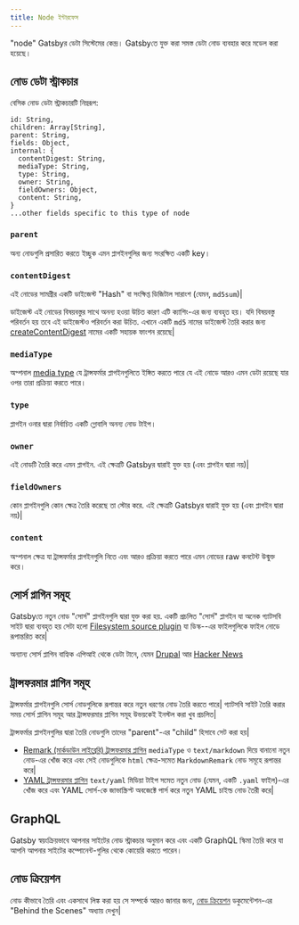 ```yaml
---
title: Node ইন্টারফেস
---
```


"node" Gatsbyর ডেটা সিস্টেমের কেন্দ্র। Gatsbyতে যুক্ত করা সমস্ত ডেটা
নোড ব্যবহার করে মডেল করা হয়েছে।

## নোড ডেটা স্ট্রাকচার 

বেসিক নোড ডেটা স্ট্রাকচারটি নিম্নরূপ:

```flow
id: String,
children: Array[String],
parent: String,
fields: Object,
internal: {
  contentDigest: String,
  mediaType: String,
  type: String,
  owner: String,
  fieldOwners: Object,
  content: String,
}
...other fields specific to this type of node
```

### `parent`

অন্য নোডগুলি প্রসারিত করতে ইচ্ছুক এমন প্লাগইনগুলির জন্য সংরক্ষিত একটি key।

### `contentDigest`

এই নোডের সামগ্রীর একটি ডাইজেস্ট "Hash" বা সংক্ষিপ্ত ডিজিটাল সারাংশ (যেমন, `md5sum`)|

ডাইজেস্ট এই নোডের বিষয়বস্তুর সাথে অনন্য হওয়া উচিত কারণ এটি ক্যাশিং-এর জন্য ব্যবহৃত হয়। যদি বিষয়বস্তু পরিবর্তন হয় তবে এই ডাইজেস্টও পরিবর্তন করা উচিত. এখানে একটি `md5` নামের ডাইজেস্ট তৈরি করার জন্য [createContentDigest](https://github.com/gatsbyjs/gatsby/blob/master/packages/gatsby-core-utils/src/create-content-digest.js) নামের একটি সহায়ক ফাংশন রয়েছে|

### `mediaType`

 অপ্শনাল [media type](https://en.wikipedia.org/wiki/Media_type) যে ট্রান্সফর্মার প্লাগইনগুলিতে ইঙ্গিত করতে পারে যে এই নোডে আরও এমন ডেটা রয়েছে যার ওপর তারা প্রক্রিয়া করতে পারে।

### `type`

প্লাগইন ওনার দ্বারা নির্বাচিত একটি গ্লোবালি অনন্য নোড টাইপ।

### `owner`

এই নোডটি তৈরি করে এমন প্লাগইন. এই ক্ষেত্রটি Gatsbyর দ্বারাই যুক্ত হয় (এবং প্লাগইন দ্বারা নয়)|

### `fieldOwners`

কোন প্লাগইনগুলি কোন ক্ষেত্র তৈরি করেছে তা স্টোর করে. এই ক্ষেত্রটি Gatsbyর দ্বারাই যুক্ত হয় (এবং প্লাগইন দ্বারা নয়)|

### `content`

অপ্শনাল ক্ষেত্র যা ট্রান্সফর্মার প্লাগইনগুলি নিতে এবং আরও প্রক্রিয়া করতে পারে এমন নোডের raw কনটেন্ট উন্মুক্ত করে।

## সোর্স প্লাগিন সমূহ

Gatsbyতে নতুন নোড "সোর্স" প্লাগইনগুলি দ্বারা যুক্ত করা হয়. একটি প্রচলিত "সোর্স" প্লাগইন যা অনেক গ্যাটসবি
সাইট দ্বারা ব্যবহৃত হয় সেটা হলো [Filesystem source plugin](/packages/gatsby-source-filesystem/)
যা ডিস্ক--এর ফাইলগুলিকে ফাইল নোডে রূপান্তরিত করে|

অন্যান্য সোর্স প্লাগিন বাহ্যিক এপিআই থেকে ডেটা টানে, যেমন
[Drupal](/packages/gatsby-source-drupal/) আর
[Hacker News](/packages/gatsby-source-hacker-news/)

## ট্রান্সফরমার প্লাগিন সমূহ

ট্রান্সফর্মার প্লাগইনগুলি সোর্স নোডগুলিকে রূপান্তর করে নতুন ধরণের নোড তৈরি করতে পারে|
গ্যাটসবি সাইট তৈরি করার সময় সোর্স প্লাগিন সমূহ আর ট্রান্সফরমার প্লাগিন সমূহ 
উভয়কেই ইনস্টল করা খুব প্রচলিত|

ট্রান্সফর্মার প্লাগইনগুলির দ্বারা তৈরি নোডগুলি তাদের "parent"-এর 
"child" হিসাবে সেট করা হয়|

- [Remark (মার্কডাউন লাইব্রেরি) ট্রান্সফরমার প্লাগিন](/packages/gatsby-transformer-remark/)
  `mediaType` ও `text/markdown` দিয়ে বানানো নতুন নোড-এর খোঁজ করে 
  এবং সেই নোডগুলিকে `html` ক্ষেত্র-সমেত `MarkdownRemark` নোড সমূহে 
  রূপান্তর করে|
- [YAML ট্রান্সফরমার প্লাগিন](/packages/gatsby-transformer-yaml/) 
`text/yaml` মিডিয়া টাইপ সমেত নতুন নোড (যেমন, একটি `.yaml` ফাইল)-এর খোঁজ করে 
এবং YAML সোর্স-কে জাভাস্ক্রিপ্ট অবজেক্টে পার্স করে নতুন YAML চাইল্ড নোড তৈরী করে|

## GraphQL

Gatsby স্বয়ংক্রিয়ভাবে আপনার সাইটের নোড স্ট্রাকচার অনুমান করে এবং একটি GraphQL স্কিমা তৈরি করে
যা আপনি আপনার সাইটের কম্পোনেন্ট-গুলির থেকে কোয়েরি করতে পারেন।

## নোড ক্রিয়েশন

নোড কীভাবে তৈরি এবং একসাথে লিঙ্ক করা হয় সে সম্পর্কে আরও জানার জন্য, [নোড ক্রিয়েশন](/docs/node-creation/) ডকুমেন্টেশন-এর "Behind the Scenes" অধ্যায় দেখুন|
